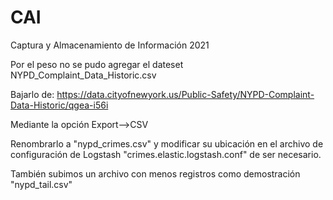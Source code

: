 # CAI
Captura y Almacenamiento de Información 2021

Por el peso no se pudo agregar el dateset NYPD_Complaint_Data_Historic.csv

Bajarlo de:
https://data.cityofnewyork.us/Public-Safety/NYPD-Complaint-Data-Historic/qgea-i56i

Mediante la opción Export-->CSV

Renombrarlo a "nypd_crimes.csv" y modificar su ubicación en el archivo de configuración de Logstash "crimes.elastic.logstash.conf" de ser necesario.

También subimos un archivo con menos registros como demostración "nypd_tail.csv"
